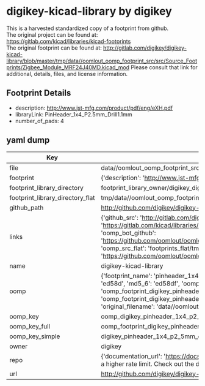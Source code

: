 # digikey-kicad-library by digikey  
This is a harvested standardized copy of a footprint from github.  
The original project can be found at:  
https://gitlab.com/kicad/libraries/kicad-footprints  
The original footprint can be found at:
http://gitlab.com/digikey/digikey-kicad-library/blob/master/tmp/data//oomlout_oomp_footprint_src/src/Source_Footprints/Zigbee_Module_MRF24J40MD.kicad_mod
Please consult that link for additional, details, files, and license information.  
## Footprint Details
* description: http://www.jst-mfg.com/product/pdf/eng/eXH.pdf  
* libraryLink: PinHeader_1x4_P2.5mm_Drill1.1mm  
* number_of_pads: 4  
## yaml dump  
| Key | Value |  
| --- | --- |  
| file | data//oomlout_oomp_footprint_src/digikey-kicad-library/src/Source_Footprints/PinHeader_1x4_P2.5mm_Drill1.1mm.kicad_mod |  
| footprint | {'description': 'http://www.jst-mfg.com/product/pdf/eng/eXH.pdf', 'libraryLink': 'PinHeader_1x4_P2.5mm_Drill1.1mm', 'number_of_pads': 4} |  
| footprint_library_directory | footprint_library_owner/digikey_digikey-kicad-library |  
| footprint_library_directory_flat | tmp/data//oomlout_oomp_footprint_src/footprints_flat/digikey_pinheader_1x4_p2_5mm_drill1_1mm_pinheader_1x4_p2_5mm_drill1_1mm/working |  
| github_path | http://github.com/digikey/digikey-kicad-library/blob/master/tmp/data//oomlout_oomp_footprint_src/src/Source_Footprints/PinHeader_1x4_P2.5mm_Drill1.1mm.kicad_mod |  
| links | {'github_src': 'http://gitlab.com/digikey/digikey-kicad-library/blob/master/tmp/data//oomlout_oomp_footprint_src/src/Source_Footprints/Zigbee_Module_MRF24J40MD.kicad_mod', 'github_src_repo': 'https://gitlab.com/kicad/libraries/kicad-footprints', 'oomp_bot': 'tmp/data//oomlout_oomp_footprint_src/footprints/digikey_pinheader_1x4_p2_5mm_drill1_1mm_pinheader_1x4_p2_5mm_drill1_1mm/working', 'oomp_bot_github': 'https://github.com/oomlout/oomlout_oomp_footprint_bot/tree/main/tmp/data//oomlout_oomp_footprint_src/footprints/digikey_pinheader_1x4_p2_5mm_drill1_1mm_pinheader_1x4_p2_5mm_drill1_1mm/working', 'oomp_src_flat': 'footprints_flat/tmp/data//oomlout_oomp_footprint_src/footprints_flat/digikey_pinheader_1x4_p2_5mm_drill1_1mm_pinheader_1x4_p2_5mm_drill1_1mm/working', 'oomp_src_flat_github': 'https://github.com/oomlout/oomlout_oomp_footprint_src/tree/main/tmp/data//oomlout_oomp_footprint_src/footprints_flat/digikey_pinheader_1x4_p2_5mm_drill1_1mm_pinheader_1x4_p2_5mm_drill1_1mm/working'} |  
| name | digikey-kicad-library |  
| oomp | {'footprint_name': 'pinheader_1x4_p2_5mm_drill1_1mm', 'library_name': 'pinheader_1x4_p2_5mm_drill1_1mm_kicad_mod', 'md5': 'ed58df2ba7d03ae5f8efa98861761396', 'md5_10': 'ed58df2ba7', 'md5_5': 'ed58d', 'md5_6': 'ed58df', 'oomp_key': 'oomp_digikey_pinheader_1x4_p2_5mm_drill1_1mm_pinheader_1x4_p2_5mm_drill1_1mm', 'oomp_key_extra': 'oomp_footprint_digikey_pinheader_1x4_p2_5mm_drill1_1mm_pinheader_1x4_p2_5mm_drill1_1mm', 'oomp_key_full': 'oomp_footprint_digikey_pinheader_1x4_p2_5mm_drill1_1mm_pinheader_1x4_p2_5mm_drill1_1mm_ed58df', 'oomp_key_simple': 'digikey_pinheader_1x4_p2_5mm_drill1_1mm_pinheader_1x4_p2_5mm_drill1_1mm', 'original_filename': 'data//oomlout_oomp_footprint_src/digikey-kicad-library/src/Source_Footprints/PinHeader_1x4_P2.5mm_Drill1.1mm.kicad_mod', 'owner_name': 'digikey'} |  
| oomp_key | oomp_digikey_pinheader_1x4_p2_5mm_drill1_1mm_pinheader_1x4_p2_5mm_drill1_1mm |  
| oomp_key_full | oomp_footprint_digikey_pinheader_1x4_p2_5mm_drill1_1mm_pinheader_1x4_p2_5mm_drill1_1mm |  
| oomp_key_simple | digikey_pinheader_1x4_p2_5mm_drill1_1mm_pinheader_1x4_p2_5mm_drill1_1mm |  
| owner | digikey |  
| repo | {'documentation_url': 'https://docs.github.com/rest/overview/resources-in-the-rest-api#rate-limiting', 'message': "API rate limit exceeded for 84.66.142.224. (But here's the good news: Authenticated requests get a higher rate limit. Check out the documentation for more details.)"} |  
| url | http://github.com/digikey/digikey-kicad-library |  

